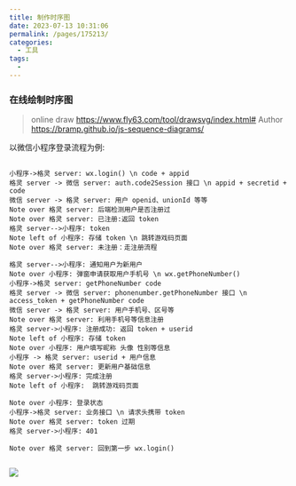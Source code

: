 ```yaml
---
title: 制作时序图
date: 2023-07-13 10:31:06
permalink: /pages/175213/
categories:
  - 工具
tags:
  - 
---
```

### 在线绘制时序图

> online draw https://www.fly63.com/tool/drawsvg/index.html#
> Author https://bramp.github.io/js-sequence-diagrams/

以微信小程序登录流程为例:

```shell

小程序->格灵 server: wx.login() \n code + appid
格灵 server -> 微信 server: auth.code2Session 接口 \n appid + secretid + code
微信 server -> 格灵 server: 用户 openid、unionId 等等
Note over 格灵 server: 后端检测用户是否注册过
Note over 格灵 server: 已注册:返回 token
格灵 server-->小程序: token
Note left of 小程序: 存储 token \n 跳转游戏码页面
Note over 格灵 server: 未注册：走注册流程

格灵 server-->小程序: 通知用户为新用户
Note over 小程序: 弹窗申请获取用户手机号 \n wx.getPhoneNumber()
小程序->格灵 server: getPhoneNumber code
格灵 server -> 微信 server: phonenumber.getPhoneNumber 接口 \n access_token + getPhoneNumber code
微信 server -> 格灵 server: 用户手机号、区号等
Note over 格灵 server: 利用手机号等信息注册
格灵 server->小程序: 注册成功: 返回 token + userid
Note left of 小程序: 存储 token
Note over 小程序: 用户填写昵称 头像 性别等信息
小程序 -> 格灵 server: userid + 用户信息
Note over 格灵 server: 更新用户基础信息
格灵 server->小程序: 完成注册
Note left of 小程序:  跳转游戏码页面

Note over 小程序: 登录状态
小程序->格灵 server: 业务接口 \n 请求头携带 token
Note over 格灵 server: token 过期
格灵 server->小程序: 401

Note over 格灵 server: 回到第一步 wx.login()


```

![](https://raw.gitmirror.com/GanChuanYin/picture/main/blog/小程序登录流程.svg)
